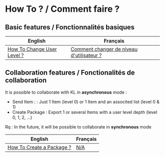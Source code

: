 How To ? / Comment faire ?
==

Basic features / Fonctionnalités basiques
-

<table>
    <thead>
        <tr>
            <th>English</th>
            <th>Français</th>
        </tr>
    </thead>
    <tbody>
        <tr>
            <td><a href="https://github.com/iPlumb3r/KeepLink/blob/master/5_HowTo/ChangeUserLevel_EN.md">How To Change User Level ?</a></td>
            <td><a href="https://github.com/iPlumb3r/KeepLink/blob/master/5_HowTo/ChangeUserLevel_FR.md">Comment changer de niveau d'utilisateur ?</a></td>
        </tr>
    </tbody>
</table>

Collaboration features / Fonctionalités de collaboration
-

It is possible to collaborate with KL in __asynchronous__ mode :
* Send Item : : Just 1 Item (level 0) or 1 Item and an associted list (level 0 & 1)
* Create Package : Export 1 or several Items with a user level depth (level 0, 1, 2, ...)

Rq : In the future, it will be possible to collaborate in __synchronous__ mode

<table>
    <thead>
        <tr>
            <th>English</th>
            <th>Français</th>
        </tr>
    </thead>
    <tbody>
        <tr>
            <td><a href="https://github.com/iPlumb3r/KeepLink/blob/master/5_HowTo/CreateAPackage_EN.md">How To Create a Package ?</a></td>
            <td><a href="https://github.com/iPlumb3r/KeepLink/blob/master/5_HowTo/CreateAPackage_EN.md">N/A</a></td>
        </tr>
    </tbody>
</table>
